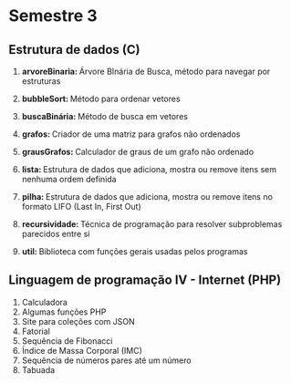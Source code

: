 # Semestre 3

## Estrutura de dados (C)

1. <strong> arvoreBinaria: </strong> Árvore BInária de Busca, método para navegar por estruturas

2. <strong> bubbleSort: </strong> Método para ordenar vetores

3. <strong> buscaBinária: </strong> Método de busca em vetores

4. <strong> grafos: </strong> Criador de uma matriz para grafos não ordenados

5. <strong> grausGrafos: </strong>Calculador de graus de um grafo não ordenado

6. <strong> lista: </strong> Estrutura de dados que adiciona, mostra ou remove itens sem nenhuma ordem definida

7. <strong> pilha: </strong> Estrutura de dados que adiciona, mostra ou remove itens no formato LIFO (Last In, First Out)

8. <strong> recursividade: </strong> Técnica de programação para resolver subproblemas parecidos entre si

9. <strong> util: </strong> Biblioteca com funções gerais usadas pelos programas

## Linguagem de programação IV - Internet (PHP)

1. Calculadora
2. Algumas funções PHP
3. Site para coleções com JSON
4. Fatorial
5. Sequência de Fibonacci
6. Índice de Massa Corporal (IMC)
7. Sequência de números pares até um número
8. Tabuada